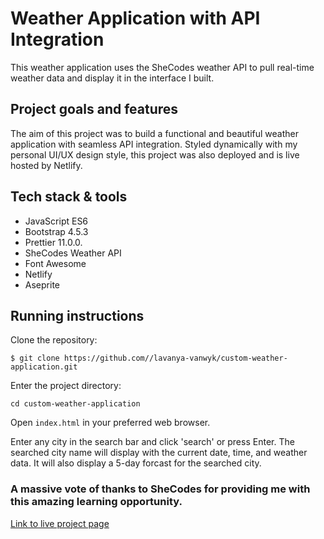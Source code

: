 # Weather Application with API Integration

This weather application uses the SheCodes weather API to pull real-time weather data and display it in the interface I built.


## Project goals and features

The aim of this project was to build a functional and beautiful weather application with seamless API integration. Styled dynamically with my personal UI/UX design style, this project was also deployed and is live hosted by Netlify.

## Tech stack & tools

* JavaScript ES6
* Bootstrap 4.5.3
* Prettier 11.0.0.
* SheCodes Weather API
* Font Awesome
* Netlify
* Aseprite

## Running instructions

Clone the repository:

`$ git clone https://github.com//lavanya-vanwyk/custom-weather-application.git`

Enter the project directory:

`cd custom-weather-application`

Open `index.html` in your preferred web browser.

Enter any city in the search bar and click 'search' or press Enter. The searched city name will display with the current date, time, and weather data. It will also display a 5-day forcast for the searched city.

### A massive vote of thanks to SheCodes for providing me with this amazing learning opportunity. 

[Link to live project page](https://legendary-melomakarona-ccab0a.netlify.app/)
